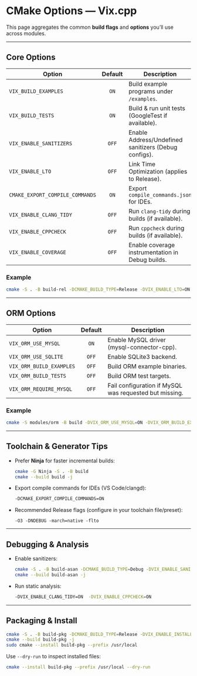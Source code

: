 # CMake Options — Vix.cpp

This page aggregates the common **build flags** and **options** you’ll use across modules.

---

## Core Options

| Option                          | Default | Description                                          |
| ------------------------------- | :-----: | ---------------------------------------------------- |
| `VIX_BUILD_EXAMPLES`            |  `ON`   | Build example programs under `/examples`.            |
| `VIX_BUILD_TESTS`               |  `ON`   | Build & run unit tests (GoogleTest if available).    |
| `VIX_ENABLE_SANITIZERS`         |  `OFF`  | Enable Address/Undefined sanitizers (Debug configs). |
| `VIX_ENABLE_LTO`                |  `OFF`  | Link Time Optimization (applies to Release).         |
| `CMAKE_EXPORT_COMPILE_COMMANDS` |  `ON`   | Export `compile_commands.json` for IDEs.             |
| `VIX_ENABLE_CLANG_TIDY`         |  `OFF`  | Run `clang-tidy` during builds (if available).       |
| `VIX_ENABLE_CPPCHECK`           |  `OFF`  | Run `cppcheck` during builds (if available).         |
| `VIX_ENABLE_COVERAGE`           |  `OFF`  | Enable coverage instrumentation in Debug builds.     |

### Example

```bash
cmake -S . -B build-rel -DCMAKE_BUILD_TYPE=Release -DVIX_ENABLE_LTO=ON
```

---

## ORM Options

| Option                   | Default | Description                                            |
| ------------------------ | :-----: | ------------------------------------------------------ |
| `VIX_ORM_USE_MYSQL`      |  `ON`   | Enable MySQL driver (mysql-connector-cpp).             |
| `VIX_ORM_USE_SQLITE`     |  `OFF`  | Enable SQLite3 backend.                                |
| `VIX_ORM_BUILD_EXAMPLES` |  `OFF`  | Build ORM example binaries.                            |
| `VIX_ORM_BUILD_TESTS`    |  `OFF`  | Build ORM test targets.                                |
| `VIX_ORM_REQUIRE_MYSQL`  |  `OFF`  | Fail configuration if MySQL was requested but missing. |

### Example

```bash
cmake -S modules/orm -B build -DVIX_ORM_USE_MYSQL=ON -DVIX_ORM_BUILD_EXAMPLES=ON
```

---

## Toolchain & Generator Tips

- Prefer **Ninja** for faster incremental builds:
  ```bash
  cmake -G Ninja -S . -B build
  cmake --build build -j
  ```
- Export compile commands for IDEs (VS Code/clangd):
  ```bash
  -DCMAKE_EXPORT_COMPILE_COMMANDS=ON
  ```
- Recommended Release flags (configure in your toolchain file/preset):
  ```text
  -O3 -DNDEBUG -march=native -flto
  ```

---

## Debugging & Analysis

- Enable sanitizers:
  ```bash
  cmake -S . -B build-asan -DCMAKE_BUILD_TYPE=Debug -DVIX_ENABLE_SANITIZERS=ON
  cmake --build build-asan -j
  ```
- Run static analysis:
  ```bash
  -DVIX_ENABLE_CLANG_TIDY=ON  -DVIX_ENABLE_CPPCHECK=ON
  ```

---

## Packaging & Install

```bash
cmake -S . -B build-pkg -DCMAKE_BUILD_TYPE=Release -DVIX_ENABLE_INSTALL=ON
cmake --build build-pkg -j
sudo cmake --install build-pkg --prefix /usr/local
```

Use `--dry-run` to inspect installed files:

```bash
cmake --install build-pkg --prefix /usr/local --dry-run
```
